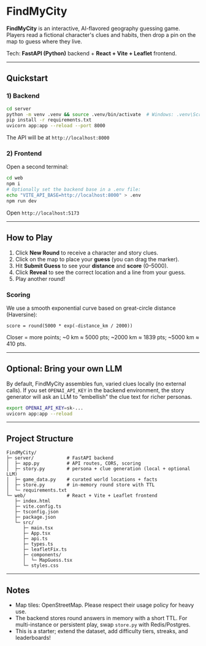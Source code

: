 # FindMyCity
**FindMyCity** is an interactive, AI-flavored geography guessing game. Players read a fictional character's clues and habits, then drop a pin on the map to guess where they live. 

Tech: **FastAPI (Python)** backend + **React + Vite + Leaflet** frontend.

---

## Quickstart

### 1) Backend
```bash
cd server
python -m venv .venv && source .venv/bin/activate  # Windows: .venv\Scripts\activate
pip install -r requirements.txt
uvicorn app:app --reload --port 8000
```
The API will be at `http://localhost:8000`

### 2) Frontend
Open a second terminal:
```bash
cd web
npm i
# Optionally set the backend base in a .env file:
echo "VITE_API_BASE=http://localhost:8000" > .env
npm run dev
```
Open `http://localhost:5173`

---

## How to Play
1. Click **New Round** to receive a character and story clues.
2. Click on the map to place your **guess** (you can drag the marker).
3. Hit **Submit Guess** to see your **distance** and **score** (0–5000).
4. Click **Reveal** to see the correct location and a line from your guess.
5. Play another round!

### Scoring
We use a smooth exponential curve based on great-circle distance (Haversine):
```
score = round(5000 * exp(-distance_km / 2000))
```
Closer = more points; ~0 km ≈ 5000 pts; ~2000 km ≈ 1839 pts; ~5000 km ≈ 410 pts.

---

## Optional: Bring your own LLM
By default, FindMyCity assembles fun, varied clues locally (no external calls).
If you set `OPENAI_API_KEY` in the backend environment, the story generator will ask an LLM to “embellish” the clue text for richer personas.

```bash
export OPENAI_API_KEY=sk-...
uvicorn app:app --reload
```

---

## Project Structure
```
FindMyCity/
├─ server/            # FastAPI backend
│  ├─ app.py          # API routes, CORS, scoring
│  ├─ story.py        # persona + clue generation (local + optional LLM)
│  ├─ game_data.py    # curated world locations + facts
│  ├─ store.py        # in-memory round store with TTL
│  └─ requirements.txt
└─ web/               # React + Vite + Leaflet frontend
   ├─ index.html
   ├─ vite.config.ts
   ├─ tsconfig.json
   ├─ package.json
   └─ src/
      ├─ main.tsx
      ├─ App.tsx
      ├─ api.ts
      ├─ types.ts
      ├─ leafletFix.ts
      ├─ components/
      │  └─ MapGuess.tsx
      └─ styles.css
```

---

## Notes
- Map tiles: OpenStreetMap. Please respect their usage policy for heavy use.
- The backend stores round answers in memory with a short TTL. For multi-instance or persistent play, swap `store.py` with Redis/Postgres.
- This is a starter; extend the dataset, add difficulty tiers, streaks, and leaderboards!